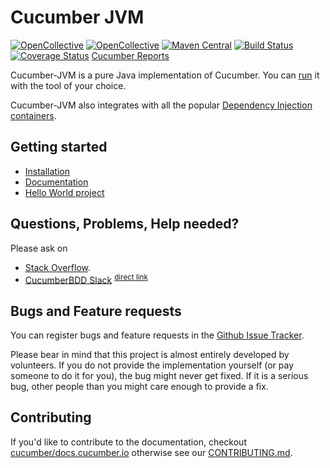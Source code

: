 # Cucumber JVM

[![OpenCollective](https://opencollective.com/cucumber/backers/badge.svg)](https://opencollective.com/cucumber) 
[![OpenCollective](https://opencollective.com/cucumber/sponsors/badge.svg)](https://opencollective.com/cucumber)
[![Maven Central](https://img.shields.io/maven-central/v/io.cucumber/cucumber-java.svg?label=Maven%20Central)](https://search.maven.org/search?q=g:%22io.cucumber%22%20AND%20a:%22cucumber-java%22)
[![Build Status](https://github.com/cucumber/cucumber-jvm/workflows/Cucumber%20CI/badge.svg)](https://github.com/cucumber/cucumber-jvm/actions)
[![Coverage Status](https://codecov.io/gh/cucumber/cucumber-jvm/branch/main/graph/badge.svg)](https://codecov.io/gh/cucumber/cucumber-jvm/branch/main)
[Cucumber Reports](https://reports.cucumber.io/report-collections/d14ef1e3-59f3-4bc6-8316-a4e160c6ead4)

Cucumber-JVM is a pure Java implementation of Cucumber. 
You can [run](https://cucumber.io/docs/cucumber/api/#running-cucumber) it with 
the tool of your choice.

Cucumber-JVM also integrates with all the popular 
[Dependency Injection containers](https://cucumber.io/docs/installation/java/#dependency-injection).

## Getting started
 * [Installation](https://cucumber.io/docs/installation/java/)
 * [Documentation](https://cucumber.io/docs/cucumber/)
 * [Hello World project](https://github.com/cucumber/cucumber-java-skeleton)

## Questions, Problems, Help needed?

Please ask on 
 * [Stack Overflow](https://stackoverflow.com/questions/tagged/cucumber-jvm).
 * [CucumberBDD Slack](https://cucumberbdd-slack-invite.herokuapp.com/) <sup>[direct link](https://cucumberbdd.slack.com/)</sup>

## Bugs and Feature requests

You can register bugs and feature requests in the 
[Github Issue Tracker](https://github.com/cucumber/cucumber-jvm/issues). 

Please bear in mind that this project is almost entirely developed by 
volunteers. If you do not provide the implementation yourself (or pay someone 
to do it for you), the bug might never get fixed. If it is a serious bug, other 
people than you might care enough to provide a fix.

## Contributing 

If you'd like to contribute to the documentation, checkout 
[cucumber/docs.cucumber.io](https://github.com/cucumber/docs.cucumber.io) 
otherwise see our
[CONTRIBUTING.md](https://github.com/cucumber/cucumber-jvm/blob/main/CONTRIBUTING.md).
